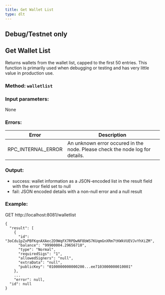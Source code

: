 ```yaml
---
title: Get Wallet List
type: dlt
---
```


## **Debug/Testnet only**

## Get Wallet List
Returns wallets from the wallet list, capped to the first 50 entries. This function is primarily used when debugging or testing and has very little value in production use.

### Method: `walletlist`
### Input parameters:
None

### Errors:

| Error | Description |
| --- | --- |
| RPC_INTERNAL_ERROR | An unknown error occured in the node. Please check the node log for details. |

### Output:
- success: wallet information as a JSON-encoded list in the result field with the error field set to null
- fail: JSON encoded details with a non-null error and a null result

### Example:
GET http://localhost:8081/walletlist
```
{
  "result": [
    {
      "id": "3oCdu1pZxPBFKqnAXAec2D9WqFX7RPDwNF8bWS7KUqmGnXRm7tKWkVUEVJvYhXiZM",
      "balance": "99900004.29656710",
      "type": "Normal",
      "requiredSigs": "1",
      "allowedSigners": "null",
      "extraData": "null",
      "publicKey": "0100000000000200...ee7103000000010001"
    },
	...
	"error": null,
  "id": null
}
```
